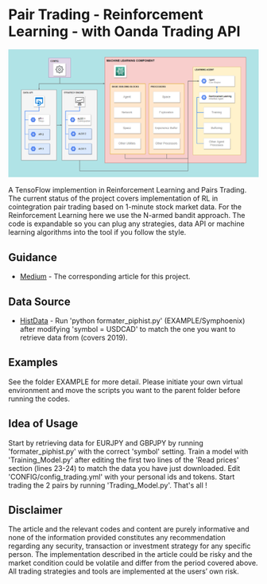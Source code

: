 # Pair Trading - Reinforcement Learning - with Oanda Trading API

<p align="center">
  <img width="600" src="Structure.PNG">
</p>
<p align="justify">

A TensoFlow implemention in Reinforcement Learning and Pairs Trading. The current status of the project covers implementation of RL in cointegration pair trading based on 1-minute stock market data. For the Reinforcement Learning here we use the N-armed bandit approach. The code is expandable so you can plug any strategies, data API or machine learning algorithms into the tool if you follow the style.

## Guidance

* [Medium](https://medium.com/@wai_i/a-gentle-implementation-of-reinforcement-learning-in-pairs-trading-6cdf8533bced) - The corresponding article for this project.

## Data Source
* [HistData](https://www.histdata.com/) - Run 'python formater_piphist.py' (EXAMPLE/Symphoenix) after modifying 'symbol = USDCAD' to match the one you want to retrieve data from (covers 2019).

## Examples
See the folder EXAMPLE for more detail. Please initiate your own virtual environment and move the scripts you want to the parent folder before running the codes.

## Idea of Usage
Start by retrieving data for EURJPY and GBPJPY by running 'formater_piphist.py' with the correct 'symbol' setting. Train a model with 'Training_Model.py' after editing the first two lines of the 'Read prices' section (lines 23-24) to match the data you have just downloaded. Edit 'CONFIG/config_trading.yml' with your personal ids and tokens. Start trading the 2 pairs by running 'Trading_Model.py'. That's all !

## Disclaimer
The article and the relevant codes and content are purely informative and none of the information provided constitutes any recommendation regarding any security, transaction or investment strategy for any specific person. The implementation described in the article could be risky and the market condition could be volatile and differ from the period covered above. All trading strategies and tools are implemented at the users’ own risk.
